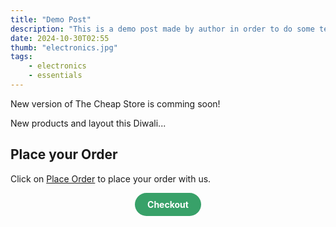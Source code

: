 ```yaml
---
title: "Demo Post"
description: "This is a demo post made by author in order to do some testing."
date: 2024-10-30T02:55
thumb: "electronics.jpg"
tags: 
    - electronics
    - essentials
---
```


New version of The Cheap Store is comming soon!

New products and layout this Diwali...

## Place your Order

Click on [Place Order](https://thecheapstore-checkout.netlify.app/ "Checkout Link") to place your order with us.

<div style="text-align: center;">
    <a href="https://thecheapstore-checkout.netlify.app/" target="_blank" style="display: inline-block; background-color: #38a169; color: white; font-weight: bold; padding: 10px 20px; border-radius: 9999px; text-align: center; text-decoration: none;">Checkout</a>
</div>

